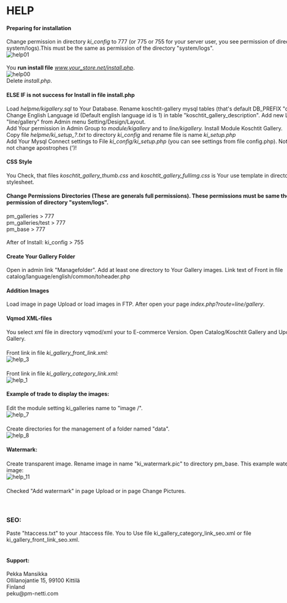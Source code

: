 <!DOCTYPE html>
<head>
<meta charset="UTF-8" />

</head>
<body>
<div id="container" style="width:800px;margin-left:auto;margin-right:auto;">
<h1>HELP</h1>
<h4>Preparing for installation</h4>
<div>Change permission in directory <em>ki_config</em> to 777 (or 775 or 755 for your server user, you see permission of directory 
system/logs).This must be the same as permission of the directory "system/logs".
<br>
<img src="helpme/help1.jpg" alt="help01"/><br></div>
<br/>
<div>You <b>run install file</b> <em><a href="https://github.com/pekka2/Koschtit-Gallery-Module/blob/master/install.php">www.your_store.net/install.php</a></em>.

<br>
<img src="helpme/help00.jpg" alt="help00"/><br></div>

<div>Delete <em>install.php</em>.</div>

<div>
<h4>ELSE IF is not success for Install in file install.php</h4>
<p>
Load <em>helpme/kigallery.sql</em> to Your Database. 
Rename koschtit-gallery mysql tables (that's default DB_PREFIX "oc_").
Change English Language id (Default english language id is 1) in table "koschtit_gallery_description".
Add new Layout "line/gallery" from Admin menu Setting/Design/Layout.<br>
Add Your permission in Admin Group to <em>module/kigallery</em> and to <em>line/kigallery.</em>
Install Module Koschtit Gallery. <br>
Copy file <em>helpme/ki_setup_?.txt</em> to directory <em>ki_config</em> and rename file is name <em>ki_setup.php</em>
<br>
Add Your Mysql Connect settings to File <em>ki_config/ki_setup.php</em> (you can see settings from file config.php). Notice: you is not change apostrophes (')!
</p>
<h4>CSS Style</h4>
<p>You Check, that files <em>koschtit_gallery_thumb.css</em>  and <em>koschtit_gallery_fullimg.css</em> is  Your use template in directory stylesheet.</p>
<h4>Change Permissions Directories (These are generals full permissions). These permissions must be same then permission of directory "system/logs".</h4>
pm_galleries > 777<br>
pm_galleries/test > 777<br>
pm_base > 777<br><br/>
After of Install: ki_config > 755<br>

<h4>Create Your Gallery Folder</h4>
<p>Open in admin link "Managefolder". Add at least one directory to Your Gallery images. Link text of Front in file 
catalog/language/english/common/toheader.php</p>

<h4>Addition Images</h4>
<p>Load image in page Upload or load images in FTP. After open your page <em>index.php?route=line/gallery</em>.</p>

<h4>Vqmod XML-files</h4>
<p>
You select xml file in directory vqmod/xml your to E-commerce Version.
Open Catalog/Koschtit Gallery and Update Your Gallery.</p>

<div style="margin-top:20px">Front link in file <em>ki_gallery_front_link.xml:</em><br>
<img src="helpme/help3.jpg" alt="help_3"/><br>
</div>

<div style="margin-top:20px">
Front link in file <em>ki_gallery_category_link.xml:</em><br>
<img src="helpme/help.jpg" alt="help_1"/><br>
</div>


<h4>Example of trade to display the images:</h4>

<div style="margin-top:20px">
Edit the module setting ki_galleries name to "image /".<br>
<img src="helpme/help7.jpg" alt="help_7"/>

</div>


<div style="margin-top:20px">
Create directories for the management of a folder named "data".<br>
<img src="helpme/help8.jpg" alt="help_8"/>
</div>



<h4>Watermark:</h4>

<div style="margin-top:20px">
Create transparent image. Rename image in name "ki_watermark.pic" to directory pm_base.
This example watermark image:<br>

<img src="pm_base/ki_watermark.pic" alt="help_11"/>
</div>

<div style="margin-top:20px">
Checked "Add watermark" in page Upload or in page Change Pictures.
</div>
<br/><br/>

<h3>SEO:</h3>
Paste "htaccess.txt" to your .htaccess file. You to Use file ki_gallery_category_link_seo.xml or file ki_gallery_front_link_seo.xml.
<br/><br/>
<h4>Support:</h4>
Pekka Mansikka<br>
Ollilanojantie 15, 99100 Kittilä<br>
Finland<br>
peku@pm-netti.com<br>
<br>
</div>
</body>
</html>



